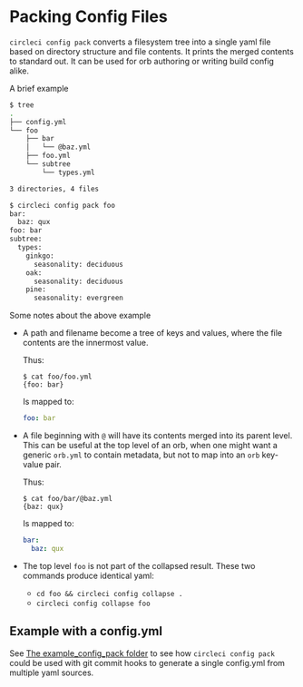 # Packing Config Files

`circleci config pack` converts a filesystem tree into a single yaml file
based on directory structure and file contents. It prints the merged contents
to standard out. It can be used for orb authoring or writing build config
alike.

A brief example

```bash
$ tree
.
├── config.yml
└── foo
    ├── bar
    │   └── @baz.yml
    ├── foo.yml
    └── subtree
        └── types.yml

3 directories, 4 files

$ circleci config pack foo
bar:
  baz: qux
foo: bar
subtree:
  types:
    ginkgo:
      seasonality: deciduous
    oak:
      seasonality: deciduous
    pine:
      seasonality: evergreen

```

Some notes about the above example

- A path and filename become a tree of keys and values, where the file
  contents are the innermost value.

  Thus:

    ```shell
    $ cat foo/foo.yml
    {foo: bar}
    ```

  Is mapped to:

    ```yaml
    foo: bar
    ```

- A file beginning with `@` will have its contents merged into its parent
  level. This can be useful at the top level of an orb, when one might want a
  generic `orb.yml` to contain metadata, but not to map into an `orb` key-value
  pair.

  Thus:

    ```shell
    $ cat foo/bar/@baz.yml
    {baz: qux}
    ```

  Is mapped to:

    ```yaml
    bar:
      baz: qux
    ```

- The top level `foo` is not part of the collapsed result. These two commands produce identical yaml:
  - `cd foo && circleci config collapse .`
  - `circleci config collapse foo`

## Example with a config.yml
See [The example_config_pack folder](./example_config_pack) to see how
`circleci config pack` could be used with git commit hooks to generate a
single config.yml from multiple yaml sources.
